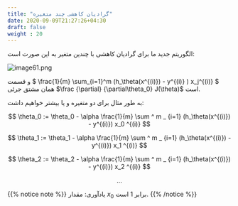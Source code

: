 ```yaml
---
title: "گرادیان کاهشی چند متغیره"
date: 2020-09-09T21:27:26+04:30
draft: false
weight : 20
---
```


الگوریتم جدید ما برای گرادیان کاهشی با چندین متغیر
به این صورت است:

![image61.png](../images/image61.png?width=25pc)

و قسمت $ \frac{1}{m} \sum_{i=1}^m (h_\theta(x^{(i)}) - y^{(i)} ) x_j^{(i)} $ همان مشتق جرئی $\frac {\partial} {\partial\theta_0} J(\theta)$ است.

به طور مثال برای دو متغیره و یا بیشتر خواهیم داشت:

$$
\theta_0 := \theta_0  - \alpha \frac{1}{m} \sum ^ m _ {i=1} (h_\theta(x^{(i)}) - y^{(i)}) x_0 ^{(i)}
$$

$$
\theta_1 := \theta_1  - \alpha \frac{1}{m} \sum ^ m _ {i=1} (h_\theta(x^{(i)}) - y^{(i)}) x_1 ^{(i)}
$$

$$
\theta_2 := \theta_2  - \alpha \frac{1}{m} \sum ^ m _ {i=1} (h_\theta(x^{(i)}) - y^{(i)}) x_2 ^{(i)}
$$

$$
...
$$

{{% notice note %}}
یادآوری:  مقدار $x_0$ برابر $1$ است.
{{% /notice %}}
